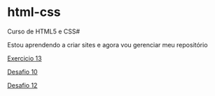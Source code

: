 # html-css
 Curso de HTML5 e CSS#

 Estou aprendendo a criar sites e agora vou gerenciar meu repositório

 <a href="https://fabriciofg.github.io/html-css/exercicios/exe013/">Exercicio 13</a>

 <a href="https://fabriciofg.github.io/html-css/desafios/des010/android.html">Desafio 10</a>

  <a href="https://fabriciofg.github.io/html-css/desafios/des012/index.html">Desafio 12</a>
